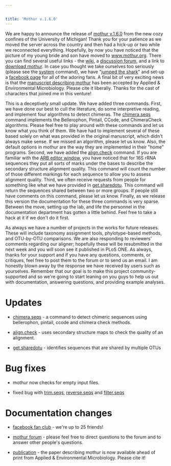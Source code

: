 ```yaml
---


title: 'Mothur v.1.6.0'
---
```

We are happy to announce the release of [mothur
v.1.6.0](mothur_v.1.6.0) from the new cozy confines of the
University of Michigan! Thank you for your patience as we moved the
server across the country and then had a hick-up or two while we
reconnected everything. Hopefully, by now you have noticed that the
picture of my young bride and son have moved to www.mothur.org. There
you can find several useful links - the [ wiki](Main_Page), a
[discussion forum](http://www.mothur.org/forum), and a link to [download
mothur](download_mothur). In case you thought we take
ourselves too seriously (please see the [system](system)
command), we have \"[jumped the
shark](wikipedia:Jumping_the_shark)\" and set-up a [facebook
page](http://www.facebook.com/pages/mothur/133966409231) for all of the
adoring fans. A final bit of very exciting news is that the [manuscript
describing
mothur](http://aem.asm.org/cgi/content/abstract/AEM.01541-09v1) has been
accepted by Applied & Environmental Microbiology. Please cite it
liberally. Thanks for the cast of characters that joined me in this
venture!

This is a deceptively small update. We have added three commands. First,
we have done our best to cull the literature, do some interpretive
reading, and implement four algorithms to detect chimeras. The
[chimera.seqs](chimera.seqs) command implements the
Bellerophon, Pintail, CCode, and ChimeraCheck algorithms. Please feel
free to play around with these commands and let us know what you think
of them. We have had to implement several of these based solely on what
was provided in the original manuscript, which didn\'t always make
sense. If we missed an algorithm, please let us know. Also, the default
options in mothur are the way they are implemented in their \"home\"
programs. Second, we have added the
[align.check](align.check) command. If you are familiar with
the [ARB editor window](http://www.arb-home.de), you have noticed that
for 16S rRNA sequences they put all sorts of marks under the bases to
describe the secondary structure alignment quality. This command will
count the number of those different markings for each sequence to allow
you to assess alignment quality. Third, we often receive requests from
people for something like what we have provided in
[get.sharedotu](get.sharedotu). This command will return the
sequences shared between two or more groups. If people still have
comments on this command, please let us know. Finally, as we release
this version the documentation for these three commands is very sparse.
Between the move, setting up the lab, and life the personnel in the
documentation department has gotten a little behind. Feel free to take a
hack at it if we don\'t do it first.

As always we have a number of projects in the works for future releases.
These will include taxonomy assignment tools, phylotype-based methods,
and OTU-by-OTU comparisons. We are also responding to reviewers\'
comments regarding our aligner; hopefully these will be resubmitted in
the next week and you will soon see it published in PLoS ONE. As always,
thanks for your support and if you have any questions, comments, or
critiques, feel free to post them to the forum or to send us an email. I
am honestly blown away by the response we have received by users such as
yourselves. Remember that our goal is to make this project
community-supported and so we\'re going to start leaning on you guys to
help us out with documentation, answering questions, and providing
example analyses.

Updates
=======

-   [chimera.seqs](chimera.seqs) - a command to detect
    chimeric sequences using bellerophon, pintail, ccode and chimera
    check methods.

<!-- -->

-   [align.check](align.check) - uses secondary structure
    maps to check the quality of an alignment.

<!-- -->

-   [get.sharedotu](get.sharedotu) - identifies sequences
    that are shared by multiple OTUs

Bug fixes
=========

-   mothur now checks for empty input files.

<!-- -->

-   fixed bug with [trim.seqs](trim.seqs),
    [reverse.seqs](reverse.seqs) and
    [filter.seqs](filter.seqs)

Documentation changes
=====================

-   [facebook fan
    club](http://www.facebook.com/pages/mothur/133966409231) - we\'re up
    to 25 friends!

<!-- -->

-   [mothur forum](http://www.mothur.org/forum) - please feel free to
    direct questions to the forum and to answer other people\'s
    questions.

<!-- -->

-   [publication](http://aem.asm.org/cgi/content/abstract/AEM.01541-09v1) -
    the paper describing mothur is now available ahead of print from
    Applied & Environmental Microbiology. Please cite it!
